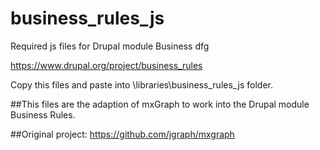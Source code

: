 # business_rules_js
Required js files for Drupal module Business dfg

https://www.drupal.org/project/business_rules

Copy this files and paste into \libraries\business_rules_js folder.

##This files are the adaption of mxGraph to work into the Drupal module Business Rules.

##Original project:
https://github.com/jgraph/mxgraph
